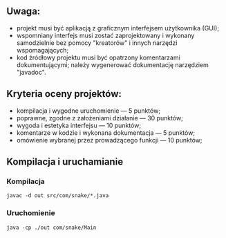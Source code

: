 ## Uwaga:
* projekt musi być aplikacją z graficznym interfejsem użytkownika (GUI);
* wspomniany interfejs musi zostać zaprojektowany i wykonany samodzielnie bez pomocy "kreatorów" i innych narzędzi wspomagających;
* kod źródłowy projektu musi być opatrzony komentarzami dokumentującymi; należy wygenerować dokumentację narzędziem "javadoc".

## Kryteria oceny projektów:
* kompilacja i wygodne uruchomienie — 5 punktów;
* poprawne, zgodne z założeniami działanie — 30 punktów;
* wygoda i estetyka interfejsu — 10 punktów;
* komentarze w kodzie i wykonana dokumentacja — 5 punktów;
* omówienie wybranej przez prowadzącego funkcji — 10 punktów;

## Kompilacja i uruchamianie
### Kompilacja

`javac -d out src/com/snake/*.java`

### Uruchomienie

`java -cp ./out com/snake/Main`
